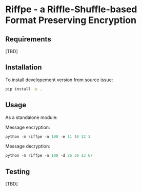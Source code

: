 # Riffpe - a Riffle-Shuffle-based Format Preserving Encryption


## Requirements

[TBD]

## Installation

To install developement version from source issue:

```bash
pip install -e .
```

## Usage

As a standalone module:

Message encryption:

```python
python -m riffpe -n 100 -e 11 10 12 3
```

Message decryption:

```python
python -m riffpe -n 100 -d 26 30 13 67
```

## Testing

[TBD]
